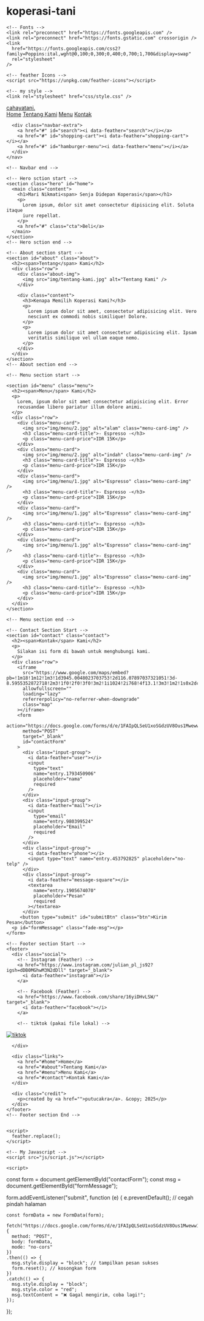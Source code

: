 # koperasi-tani<!DOCTYPE html>
<html lang="en">
  <head>
    <meta charset="UTF-8" />
    <meta name="viewport" content="width=device-width, initial-scale=1.0" />
    <title>Cahaya Tani</title>

    <!-- Fonts -->
    <link rel="preconnect" href="https://fonts.googleapis.com" />
    <link rel="preconnect" href="https://fonts.gstatic.com" crossorigin />
    <link
      href="https://fonts.googleapis.com/css2?family=Poppins:ital,wght@0,100;0,300;0,400;0,700;1,700&display=swap"
      rel="stylesheet"
    />

    <!-- feather Icons -->
    <script src="https://unpkg.com/feather-icons"></script>

    <!-- my style -->
    <link rel="stylesheet" href="css/style.css" />
  </head>
  <body>
    <!-- Navbar start -->
    <nav class="navbar">
      <a href="#" class="navbar-logo">cahaya<span>tani</span>.</a>
      <div class="navbar-nav">
        <a href="#home">Home</a>
        <a href="#about">Tentang Kami</a>
        <a href="#menu">Menu</a>
        <a href="#contact">Kontak</a>
      </div>

      <div class="navbar-extra">
        <a href="#" id="search"><i data-feather="search"></i></a>
        <a href="#" id="shopping-cart"><i data-feather="shopping-cart"></i></a>
        <a href="#" id="hamburger-menu"><i data-feather="menu"></i></a>
      </div>
    </nav>

    <!-- Navbar end -->

    <!-- Hero sction start -->
    <section class="hero" id="home">
      <main class="content">
        <h1>Mari Nikmati<span> Senja Didepan Koperasi</span></h1>
        <p>
          Lorem ipsum, dolor sit amet consectetur dipisicing elit. Soluta itaque
          iure repellat.
        </p>
        <a href="#" class="cta">Beli</a>
      </main>
    </section>
    <!-- Hero sction end -->

    <!-- About section start -->
    <section id="about" class="about">
      <h2><span>Tentang</span> Kami</h2>
      <div class="row">
        <div class="about-img">
          <img src="img/tentang-kami.jpg" alt="Tentang Kami" />
        </div>

        <div class="content">
          <h3>Kenapa Memilih Koperasi Kami?</h3>
          <p>
            Lorem ipsum dolor sit amet, consectetur adipisicing elit. Vero
            nesciunt ex commodi nobis similique! Dolore.
          </p>
          <p>
            Lorem ipsum dolor sit amet consectetur adipisicing elit. Ipsam
            veritatis similique vel ullam eaque nemo.
          </p>
        </div>
      </div>
    </section>
    <!-- About section end -->

    <!-- Menu section start -->

    <section id="menu" class="menu">
      <h2><span>Menu</span> Kami</h2>
      <p>
        Lorem, ipsum dolor sit amet consectetur adipisicing elit. Error
        recusandae libero pariatur illum dolore animi.
      </p>
      <div class="row">
        <div class="menu-card">
          <img src="img/menu/2.jpg" alt="alam" class="menu-card-img" />
          <h3 class="menu-card-title">- Espresso -</h3>
          <p class="menu-card-price">IDR 15K</p>
        </div>
        <div class="menu-card">
          <img src="img/menu/2.jpg" alt="indah" class="menu-card-img" />
          <h3 class="menu-card-title">- Espresso -</h3>
          <p class="menu-card-price">IDR 15K</p>
        </div>
        <div class="menu-card">
          <img src="img/menu/1.jpg" alt="Espresso" class="menu-card-img" />
          <h3 class="menu-card-title">- Espresso -</h3>
          <p class="menu-card-price">IDR 15K</p>
        </div>
        <div class="menu-card">
          <img src="img/menu/1.jpg" alt="Espresso" class="menu-card-img" />
          <h3 class="menu-card-title">- Espresso -</h3>
          <p class="menu-card-price">IDR 15K</p>
        </div>
        <div class="menu-card">
          <img src="img/menu/1.jpg" alt="Espresso" class="menu-card-img" />
          <h3 class="menu-card-title">- Espresso -</h3>
          <p class="menu-card-price">IDR 15K</p>
        </div>
        <div class="menu-card">
          <img src="img/menu/1.jpg" alt="Espresso" class="menu-card-img" />
          <h3 class="menu-card-title">- Espresso -</h3>
          <p class="menu-card-price">IDR 15K</p>
        </div>
      </div>
    </section>

    <!-- Menu section end -->

    <!-- Contact Section Start -->
    <section id="contact" class="contact">
      <h2><span>Kontak</span> Kami</h2>
      <p>
        Silakan isi form di bawah untuk menghubungi kami.
      </p>
      <div class="row">
        <iframe
          src="https://www.google.com/maps/embed?pb=!1m18!1m12!1m3!1d3945.0048023703753!2d116.07897037321051!3d-8.5955352872718!2m3!1f0!2f0!3f0!3m2!1i1024!2i768!4f13.1!3m3!1m2!1s0x2dcdbf8466ea4fa3%3A0x5e2b89b72bbd4295!2sJl.%20Kapuas%20Raya%20No.45%2C%20Tj.%20Karang%20Permai%2C%20Kec.%20Sekarbela%2C%20Kota%20Mataram%2C%20Nusa%20Tenggara%20Bar.%2083115!5e0!3m2!1sid!2sid!4v1756063190708!5m2!1sid!2sid"
          allowfullscreen=""
          loading="lazy"
          referrerpolicy="no-referrer-when-downgrade"
          class="map"
        ></iframe>
        <form
          action="https://docs.google.com/forms/d/e/1FAIpQLSeU1xoSGdzUV8Ous1Mweww1qscEve1JjUXjRi7e6Ea57bNirg/formResponse""
          method="POST"
          target="_blank"
          id="contactForm"
        >
          <div class="input-group">
            <i data-feather="user"></i>
            <input
              type="text"
              name="entry.1793450906"
              placeholder="nama"
              required
            />
          </div>
          <div class="input-group">
            <i data-feather="mail"></i>
            <input
              type="email"
              name="entry.980399524"
              placeholder="Email"
              required
            />
          </div>
          <div class="input-group">
            <i data-feather="phone"></i>
            <input type="text" name="entry.453792825" placeholder="no-telp" />
          </div>
          <div class="input-group">
            <i data-feather="message-square"></i>
            <textarea
              name="entry.1905674070"
              placeholder="Pesan"
              required
            ></textarea>
          </div>
         <button type="submit" id="submitBtn" class="btn">Kirim Pesan</button>
      <p id="formMessage" class="fade-msg"></p>
    </form>
  </div>
</section>
    <!-- Contact Section End -->

    <!-- Footer section Start -->
    <footer>
      <div class="social">
        <!-- Instagram (Feather) -->
        <a href="https://www.instagram.com/julian_pl_js92?igsh=dDB0MGhwM3N2dDll" target="_blank">
          <i data-feather="instagram"></i>
        </a>

        <!-- Facebook (Feather) -->
        <a href="https://www.facebook.com/share/16yiDHvLSW/" target="_blank">
          <i data-feather="facebook"></i>
        </a>

        <!-- tiktok (pakai file lokal) -->
<a href="https://www.tiktok.com/@username" target="_blank" aria-label="tiktok">
  <img src="img/tiktok.png" alt="tiktok" class="tiktok-icon">
</a>

      </div>

      <div class="links">
        <a href="#home">Home</a>
        <a href="#about">Tentang Kami</a>
        <a href="#menu">Menu Kami</a>
        <a href="#contact">Kontak Kami</a>
      </div>

      <div class="credit">
        <p>created by <a href="">putucakra</a>. &copy; 2025</p>
      </div>
    </footer>
    <!-- Footer section End -->


    <script>
      feather.replace();
    </script>

    <!-- My Javascript -->
    <script src="js/script.js"></script>
  
    <script>
  const form = document.getElementById("contactForm");
  const msg = document.getElementById("formMessage");

  form.addEventListener("submit", function (e) {
    e.preventDefault(); // cegah pindah halaman

    const formData = new FormData(form);

    fetch("https://docs.google.com/forms/d/e/1FAIpQLSeU1xoSGdzUV8Ous1Mweww1qscEve1JjUXjRi7e6Ea57bNirg/formResponse", {
      method: "POST",
      body: formData,
      mode: "no-cors"
    })
    .then(() => {
      msg.style.display = "block"; // tampilkan pesan sukses
      form.reset(); // kosongkan form
    })
    .catch(() => {
      msg.style.display = "block";
      msg.style.color = "red";
      msg.textContent = "❌ Gagal mengirim, coba lagi!";
    });
  });
</script>

<!-- JavaScript (tombol loading + pesan sukses/error) -->

<script>
  const form = document.getElementById("contactForm");
  const msg = document.getElementById("formMessage");
  const btn = document.getElementById("submitBtn");

  form.addEventListener("submit", function (e) {
    e.preventDefault();

    const formData = new FormData(form);

    // Ubah tombol jadi "Mengirim..."
    btn.disabled = true;
    btn.textContent = "Mengirim...";

    fetch(form.action, {
      method: "POST",
      body: formData,
      mode: "no-cors"
    })
    .then(() => {
      msg.textContent = "✅ Pesan berhasil dikirim!";
      msg.style.color = "lightgreen";
      msg.classList.add("show");
      form.reset();
    })
    .catch(() => {
      msg.textContent = "❌ Gagal mengirim, coba lagi!";
      msg.style.color = "red";
      msg.classList.add("show");
    })
    .finally(() => {
      btn.disabled = false;
      btn.textContent = "Kirim Pesan";
    });
  });
</script>


  </body>
</html>
